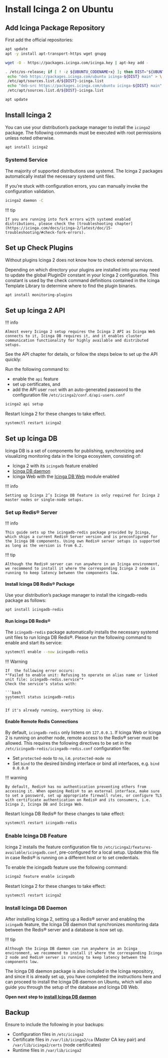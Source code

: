 # Install Icinga 2 on Ubuntu

## Add Icinga Package Repository

First add the official repositories:

```bash
apt update
apt -y install apt-transport-https wget gnupg

wget -O - https://packages.icinga.com/icinga.key | apt-key add -

. /etc/os-release; if [ ! -z ${UBUNTU_CODENAME+x} ]; then DIST="${UBUNTU_CODENAME}"; else DIST="$(lsb_release -c| awk '{print $2}')"; fi; \
 echo "deb https://packages.icinga.com/ubuntu icinga-${DIST} main" > \
 /etc/apt/sources.list.d/${DIST}-icinga.list
 echo "deb-src https://packages.icinga.com/ubuntu icinga-${DIST} main" >> \
 /etc/apt/sources.list.d/${DIST}-icinga.list

apt update
```

## Install Icinga 2

You can use your distribution’s package manager to install the `icinga2` package. The following commands must be executed with root permissions unless noted otherwise.

```bash
apt install icinga2
```

### Systemd Service

The majority of supported distributions use systemd. The Icinga 2 packages automatically install the necessary systemd unit files.

If you’re stuck with configuration errors, you can manually invoke the configuration validation.
    
```bash
icinga2 daemon -C
```

!!! tip

    If you are running into fork errors with systemd enabled distributions, please check the [troubleshooting chapter](https://icinga.com/docs/icinga-2/latest/doc/15-troubleshooting/#check-fork-errors).

## Set up Check Plugins

Without plugins Icinga 2 does not know how to check external services.

Depending on which directory your plugins are installed into you may need to update the global PluginDir constant in your Icinga 2 configuration. This constant is used by the check command definitions contained in the Icinga Template Library to determine where to find the plugin binaries.
    
```bash
apt install monitoring-plugins
```

## Set up Icinga 2 API

!!! info

    Almost every Icinga 2 setup requires the Icinga 2 API as Icinga Web connects to it, Icinga DB requires it, and it enables cluster communication functionality for highly available and distributed setups.

See the API chapter for details, or follow the steps below to set up the API quickly:

Run the following command to:
- enable the `api` feature
- set up certificates, and
- add the API user `root` with an auto-generated password to the configuration file `/etc/icinga2/conf.d/api-users.conf`

```bash
icinga2 api setup
```

Restart Icinga 2 for these changes to take effect.

```bash
systemctl restart icinga2
```

## Set up Icinga DB

Icinga DB is a set of components for publishing, synchronizing and visualizing monitoring data in the Icinga ecosystem, consisting of:

- Icinga 2 with its `icingadb` feature enabled
- [Icinga DB daemon](https://icinga.com/docs/icinga-db/latest/doc/01-About/)
- Icinga Web with the [Icinga DB Web](https://icinga.com/docs/icinga-db-web/latest/) module enabled

!!! info

    Setting up Icinga 2’s Icinga DB feature is only required for Icinga 2 master nodes or single-node setups.

### Set up Redis® Server

!!! info

    This guide sets up the icingadb-redis package provided by Icinga, which ships a current Redis® Server version and is preconfigured for the Icinga DB components. Using own Redis® server setups is supported as long as the version is from 6.2.

!!! tip

    Although the Redis® server can run anywhere in an Icinga environment, we recommend to install it where the corresponding Icinga 2 node is running to keep latency between the components low.

#### Install Icinga DB Redis® Package

Use your distribution’s package manager to install the icingadb-redis package as follows:

```bash
apt install icingadb-redis
```

#### Run Icinga DB Redis®

The `icingadb-redis` package automatically installs the necessary systemd unit files to run Icinga DB Redis®. Please run the following command to enable and start its service:

```bash
systemctl enable --now icingadb-redis
```

!!! Warning

    If  the following error occurs: 
    *"Failed to enable unit: Refusing to operate on alias name or linked unit file: icingadb-redis.service"*
    Check the service's status with: 
    
    ```bash
    systemctl status icingadb-redis
    ```

    If it's already running, everything is okay.



#### Enable Remote Redis Connections

By default, `icingadb-redis` only listens on `127.0.0.1`. If Icinga Web or Icinga 2 is running on another node, remote access to the Redis® server must be allowed. This requires the following directives to be set in the `/etc/icingadb-redis/icingadb-redis.conf` configuration file:

- Set `protected-mode` to `no`, i.e. `protected-mode no`
- Set `bind` to the desired binding interface or bind all interfaces, e.g. `bind 0.0.0.0`

!!! warning

    By default, Redis® has no authentication preventing others from accessing it. When opening Redis® to an external interface, make sure to set a password, set up appropriate firewall rules, or configure TLS with certificate authentication on Redis® and its consumers, i.e. Icinga 2, Icinga DB and Icinga Web.

Restart Icinga DB Redis® for these changes to take effect:

```bash
systemctl restart icingadb-redis
```

### Enable Icinga DB Feature

Icinga 2 installs the feature configuration file to `/etc/icinga2/features-available/icingadb.conf`, pre-configured for a local setup. Update this file in case Redis® is running on a different host or to set credentials.

To enable the icingadb feature use the following command:

```bash
icinga2 feature enable icingadb
```

Restart Icinga 2 for these changes to take effect:

```bash
systemctl restart icinga2
```

### Install Icinga DB Daemon

After installing Icinga 2, setting up a Redis® server and enabling the `icingadb` feature, the Icinga DB daemon that synchronizes monitoring data between the Redis® server and a database is now set up.

!!! tip

    Although the Icinga DB daemon can run anywhere in an Icinga environment, we recommend to install it where the corresponding Icinga 2 node and Redis® server is running to keep latency between the components low.

The Icinga DB daemon package is also included in the Icinga repository, and since it is already set up, you have completed the instructions here and can proceed to install the Icinga DB daemon on Ubuntu, which will also guide you through the setup of the database and Icinga DB Web.

**Open next step to [install Icinga DB daemon](02-icingadb.md)**

## Backup

Ensure to include the following in your backups:

- Configuration files in `/etc/icinga2`
- Certificate files in `/var/lib/icinga2/ca` (Master CA key pair) and `/var/lib/icinga2/certs` (node certificates)
- Runtime files in `/var/lib/icinga2`